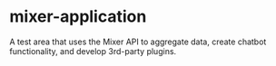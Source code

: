 # mixer-application
A test area that uses the Mixer API to aggregate data, create chatbot functionality, and develop 3rd-party plugins.
